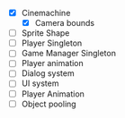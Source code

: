 - [x] Cinemachine
  - [x] Camera bounds
- [ ] Sprite Shape
- [ ] Player Singleton
- [ ] Game Manager Singleton
- [ ] Player animation
- [ ] Dialog system
- [ ] UI system
- [ ] Player Animation
- [ ] Object pooling
